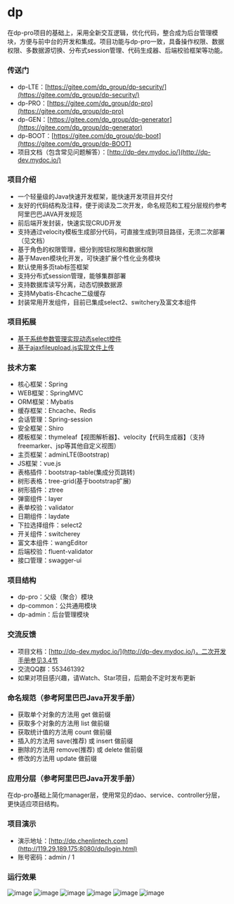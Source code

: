 # dp
在dp-pro项目的基础上，采用全新交互逻辑，优化代码，整合成为后台管理模块，方便与前中台的开发和集成。项目功能与dp-pro一致，具备操作权限、数据权限、多数据源切换、分布式session管理、代码生成器、后端校验框架等功能。

### 传送门
- dp-LTE：[https://gitee.com/dp_group/dp-security/](https://gitee.com/dp_group/dp-security/)
- dp-PRO：[https://gitee.com/dp_group/dp-pro](https://gitee.com/dp_group/dp-pro)
- dp-GEN：[https://gitee.com/dp_group/dp-generator](https://gitee.com/dp_group/dp-generator)
- dp-BOOT：[https://gitee.com/dp_group/dp-boot](https://gitee.com/dp_group/dp-BOOT)
- 项目文档（包含常见问题解答）：[http://dp-dev.mydoc.io/](http://dp-dev.mydoc.io/)
### 项目介绍
- 一个轻量级的Java快速开发框架，能快速开发项目并交付
- 友好的代码结构及注释，便于阅读及二次开发，命名规范和工程分层规约参考阿里巴巴JAVA开发规范
- 前后端开发封装，快速实现CRUD开发
- 支持通过velocity模板生成部分代码，可直接生成到项目路径，无须二次部署（见文档）
- 基于角色的权限管理，细分到按钮权限和数据权限
- 基于Maven模块化开发，可快速扩展个性化业务模块
- 默认使用多页tab标签框架
- 支持分布式session管理，能够集群部署
- 支持数据库读写分离，动态切换数据源
- 支持Mybatis-Ehcache二级缓存
- 封装常用开发组件，目前已集成select2、switchery及富文本组件
### 项目拓展
- [基于系统参数管理实现动态select控件](https://my.oschina.net/zhouchenglin/blog/1615653)
- [基于ajaxfileupload.js实现文件上传](https://my.oschina.net/zhouchenglin/blog/1615214)

### 技术方案
- 核心框架：Spring
- WEB框架：SpringMVC
- ORM框架：Mybatis
- 缓存框架：Ehcache、Redis
- 会话管理：Spring-session
- 安全框架：Shiro
- 模板框架：thymeleaf【视图解析器】、velocity【代码生成器】（支持freemarker、jsp等其他自定义视图）
- 主页框架：adminLTE(Bootstrap)
- JS框架：vue.js
- 表格插件：bootstrap-table(集成分页跳转)
- 树形表格：tree-grid(基于bootstrap扩展)
- 树形插件：ztree
- 弹窗组件：layer
- 表单校验：validator
- 日期组件：laydate
- 下拉选择组件：select2
- 开关组件：switcherey
- 富文本组件：wangEditor
- 后端校验：fluent-validator
- 接口管理：swagger-ui
### 项目结构
- dp-pro：父级（聚合）模块
- dp-common：公共通用模块
- dp-admin：后台管理模块
### 交流反馈
- 项目文档：[http://dp-dev.mydoc.io/](http://dp-dev.mydoc.io/)，二次开发手册参见3.4节
- 交流QQ群：553461392
- 如果对项目感兴趣，请Watch、Star项目，后期会不定时发布更新
### 命名规范（参考阿里巴巴Java开发手册）
-  获取单个对象的方法用 get 做前缀
-  获取多个对象的方法用 list 做前缀
-  获取统计值的方法用 count 做前缀
-  插入的方法用 save(推荐) 或 insert 做前缀
-  删除的方法用 remove(推荐) 或 delete 做前缀
-  修改的方法用 update 做前缀
### 应用分层（参考阿里巴巴Java开发手册）
在dp-pro基础上简化manager层，使用常见的dao、service、controller分层，更快适应项目结构。
### 项目演示
- 演示地址：[http://dp.chenlintech.com](http://119.29.189.175:8080/dp/login.html)
- 账号密码：admin / 1
### 运行效果
![image](http://oss.chenlintech.com/admin/area-list.png)
![image](http://oss.chenlintech.com/admin/log-list.png)
![image](http://oss.chenlintech.com/admin/menu-list.png)
![image](http://oss.chenlintech.com/admin/quartz-list.png)
![image](http://oss.chenlintech.com/admin/swagger-list.png)
![image](http://oss.chenlintech.com/admin/user-form.png)